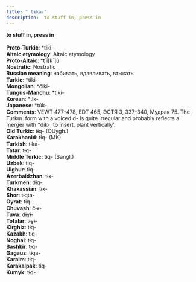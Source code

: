 ```yaml
---
title: " tɨka-"
description:  to stuff in, press in
---
```

<p data-pagefind-weight="0.5">
<strong> to stuff in, press in</strong><br><br>
<strong>Proto-Turkic</strong>:  *tɨkɨ-<br>
<strong>Altaic etymology</strong>:  Altaic etymology<br>
<strong> Proto-Altaic</strong>:  *t`ĭ́[k`]ù<br>
<strong>Nostratic</strong>:  Nostratic<br>
<strong>Russian meaning</strong>:  набивать, вдавливать, втыкать<br>
<strong>Turkic</strong>:  *tɨkɨ-<br>
<strong>Mongolian</strong>:  *čiki-<br>
<strong>Tungus-Manchu</strong>:  *tiki-<br>
<strong>Korean</strong>:  *tìk-<br>
<strong>Japanese</strong>:  *túk-<br>
<strong>Comments</strong>:  VEWT 477-478, EDT 465, ЭСТЯ 3, 337-340, Мудрак 75. The Turkm. form with a voiced d- is quite irregular and probably reflects a merger with *dik- `to insert, plant vertically'.<br>
<strong>Old Turkic</strong>:  tɨq- (OUygh.)<br>
<strong>Karakhanid</strong>:  tɨq- (MK)<br>
<strong>Turkish</strong>:  tɨka-<br>
<strong>Tatar</strong>:  tɨq-<br>
<strong>Middle Turkic</strong>:  tɨq- (Sangl.)<br>
<strong>Uzbek</strong>:  tiq-<br>
<strong>Uighur</strong>:  tiq-<br>
<strong>Azerbaidzhan</strong>:  tɨx-<br>
<strong>Turkmen</strong>:  dɨq-<br>
<strong>Khakassian</strong>:  tɨx-<br>
<strong>Shor</strong>:  tɨqta-<br>
<strong>Oyrat</strong>:  tɨq-<br>
<strong>Chuvash</strong>:  čɨx-<br>
<strong>Tuva</strong>:  dɨɣɨ-<br>
<strong>Tofalar</strong>:  tɨɣɨ-<br>
<strong>Kirghiz</strong>:  tɨq-<br>
<strong>Kazakh</strong>:  tɨq-<br>
<strong>Noghai</strong>:  tɨq-<br>
<strong>Bashkir</strong>:  tɨq-<br>
<strong>Gagauz</strong>:  tɨqa-<br>
<strong>Karaim</strong>:  tɨq-<br>
<strong>Karakalpak</strong>:  tɨq-<br>
<strong>Kumyk</strong>:  tɨq-<br>

</p>
